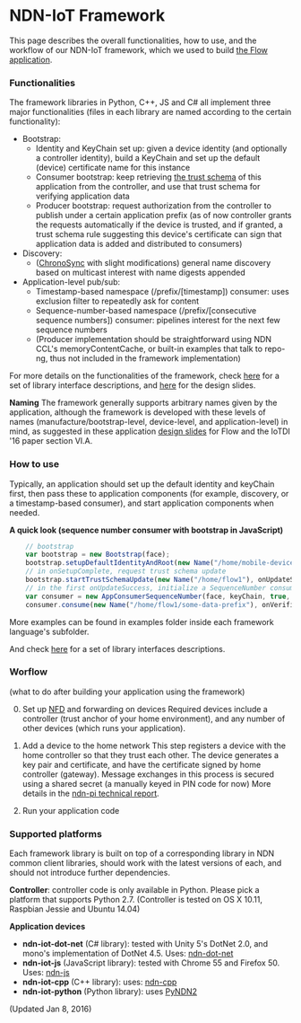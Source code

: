 NDN-IoT Framework
=====================

This page describes the overall functionalities, how to use, and the workflow of our NDN-IoT framework, which we used to build [the Flow application](https://github.com/remap/ndn-flow/tree/master/application).

### Functionalities
The framework libraries in Python, C++, JS and C\# all implement three major functionalities (files in each library are named according to the certain functionality):
* Bootstrap:
  * Identity and KeyChain set up: given a device identity (and optionally a controller identity), build a KeyChain and set up the default (device) certificate name for this instance
  * Consumer bootstrap: keep retrieving [the trust schema](https://named-data.net/wp-content/uploads/2015/11/schematizing_trust_ndn.pdf) of this application from the controller, and use that trust schema for verifying application data
  * Producer bootstrap: request authorization from the controller to publish under a certain application prefix (as of now controller grants the requests automatically if the device is trusted, and if granted, a trust schema rule suggesting this device's certificate can sign that application data is added and distributed to consumers)
* Discovery:
  * ([ChronoSync](http://irl.cs.ucla.edu/~zhenkai/papers/chronosync.pdf) with slight modifications) general name discovery based on multicast interest with name digests appended
* Application-level pub/sub:
  * Timestamp-based namespace (/prefix/[timestamp]) consumer: uses exclusion filter to repeatedly ask for content
  * Sequence-number-based namespace (/prefix/[consecutive sequence numbers]) consumer: pipelines interest for the next few sequence numbers
  * (Producer implementation should be straightforward using NDN CCL's memoryContentCache, or built-in examples that talk to repo-ng, thus not included in the framework implementation)

For more details on the functionalities of the framework, check [here](https://github.com/remap/ndn-flow/blob/master/design/docs) for a set of library interface descriptions, and [here](https://github.com/remap/ndn-flow/blob/master/design/Flow-design-zhehao-rev4.pptx) for the design slides.

**Naming**
The framework generally supports arbitrary names given by the application, although the framework is developed with these levels of names (manufacture/bootstrap-level, device-level, and application-level) in mind, as suggested in these application [design slides](https://github.com/remap/ndn-flow/blob/master/design/Flow-design-zhehao-rev4.pptx) for Flow and the IoTDI '16 paper section VI.A.

### How to use
Typically, an application should set up the default identity and keyChain first, then pass these to application components (for example, discovery, or a timestamp-based consumer), and start application components when needed.

**A quick look (sequence number consumer with bootstrap in JavaScript)**
```JavaScript
    // bootstrap
    var bootstrap = new Bootstrap(face);
    bootstrap.setupDefaultIdentityAndRoot(new Name("/home/mobile-device1"), undefined, onSetupComplete, onSetupFailed);
    // in onSetupComplete, request trust schema update
    bootstrap.startTrustSchemaUpdate(new Name("/home/flow1"), onUpdateSuccess, onUpdateFailed);
    // in the first onUpdateSuccess, initialize a SequenceNumber consumer
    var consumer = new AppConsumerSequenceNumber(face, keyChain, true, 5, -1);
    consumer.consume(new Name("/home/flow1/some-data-prefix"), onVerified, onVerifyFailed, onTimeout);
```

More examples can be found in examples folder inside each framework language's subfolder.

And check [here](https://github.com/remap/ndn-flow/blob/master/design/docs) for a set of library interfaces descriptions.

### Worflow
(what to do after building your application using the framework)

0. Set up [NFD](https://github.com/named-data/nfd) and forwarding on devices
Required devices include a controller (trust anchor of your home environment), and any number of other devices (which runs your application).

1. Add a device to the home network
This step registers a device with the home controller so that they trust each other. 
The device generates a key pair and certificate, and have the certificate signed by home controller (gateway). Message exchanges in this process is secured using a shared secret (a manually keyed in PIN code for now)
More details in the [ndn-pi technical report](https://named-data.net/wp-content/uploads/2015/11/ndn-0035-1-creating_secure_integrated.pdf).

2. Run your application code

### Supported platforms
Each framework library is built on top of a corresponding library in NDN common client libraries, should work with the latest versions of each, and should not introduce further dependencies.

**Controller**: controller code is only available in Python. Please pick a platform that supports Python 2.7. (Controller is tested on OS X 10.11, Raspbian Jessie and Ubuntu 14.04)

**Application devices**
 * **ndn-iot-dot-net** (C\# library): tested with Unity 5's DotNet 2.0, and mono's implementation of DotNet 4.5. Uses: [ndn-dot-net](https://github.com/named-data/ndn-dot-net)
 * **ndn-iot-js** (JavaScript library): tested with Chrome 55 and Firefox 50. Uses: [ndn-js](https://github.com/named-data/ndn-js)
 * **ndn-iot-cpp** (C++ library): uses: [ndn-cpp](https://github.com/named-data/ndn-cpp)
 * **ndn-iot-python** (Python library): uses [PyNDN2](https://github.com/named-data/PyNDN2)



(Updated Jan 8, 2016)